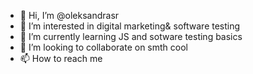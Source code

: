 - 👋 Hi, I’m @oleksandrasr
- 👀 I’m interested in digital marketing& software testing
- 🌱 I’m currently learning JS and sotware testing basics
- 💞️ I’m looking to collaborate on smth cool
- 📫 How to reach me 

<!---
oleksandrasr/oleksandrasr is a ✨ special ✨ repository because its `README.md` (this file) appears on your GitHub profile.
You can click the Preview link to take a look at your changes.
--->

